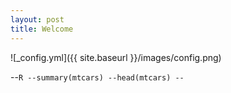 ```yaml
---
layout: post
title: Welcome
---
```


![_config.yml]({{ site.baseurl }}/images/config.png)

--```R
--summary(mtcars)
--head(mtcars)
--```
